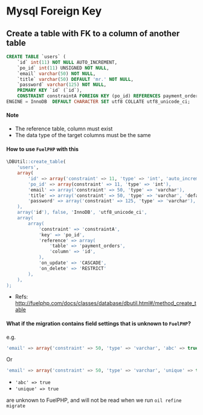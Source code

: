 # Mysql Foreign Key

## Create a table with FK to a column of another table

```sql
CREATE TABLE `users` (
    `id` int(11) NOT NULL AUTO_INCREMENT,
    `po_id` int(11) UNSIGNED NOT NULL,
    `email` varchar(50) NOT NULL,
    `title` varchar(50) DEFAULT 'mr.' NOT NULL,
    `password` varchar(125) NOT NULL,
    PRIMARY KEY `id` (`id`),
    CONSTRAINT constraintA FOREIGN KEY (po_id) REFERENCES payment_orders (id) ON UPDATE CASCADE ON DELETE RESTRICT)
ENGINE = InnoDB  DEFAULT CHARACTER SET utf8 COLLATE utf8_unicode_ci;
```

#### Note

* The reference table, column must exist
* The data type of the target columns must be the same

#### How to use `FuelPHP` with this

```sql
\DBUtil::create_table(
    'users',
    array(
        'id' => array('constraint' => 11, 'type' => 'int', 'auto_increment' => true),
        'po_id' => array(constraint' => 11, 'type' => 'int'),
        'email' => array('constraint' => 50, 'type' => 'varchar'),
        'title' => array('constraint' => 50, 'type' => 'varchar', 'default' => 'mr.'),
        'password' => array('constraint' => 125, 'type' => 'varchar'),
    ),
    array('id'), false, 'InnoDB', 'utf8_unicode_ci',
    array(
        array(
            'constraint' => 'constraintA',
            'key' => 'po_id',
            'reference' => array(
                'table' => 'payment_orders',
                'column' => 'id',
            ),
            'on_update' => 'CASCADE',
            'on_delete' => 'RESTRICT'
        ),
    ),
);
```

* Refs: http://fuelphp.com/docs/classes/database/dbutil.html#/method_create_table

#### What if the migration contains field settings that is unknown to `FuelPHP`?

e.g.

```sql
'email' => array('constraint' => 50, 'type' => 'varchar', 'abc' => true),
```

Or

```sql
'email' => array('constraint' => 50, 'type' => 'varchar', 'unique' => true),
```

* `'abc' => true`
* `'unique' => true`

are unknown to FuelPHP, and will not be read when we run `oil refine migrate`
